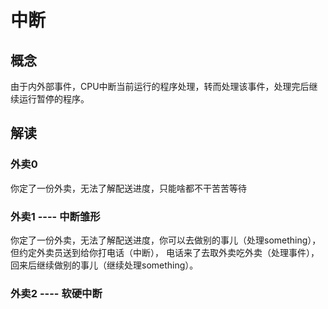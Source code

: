 # 中断

## 概念
由于内外部事件，CPU中断当前运行的程序处理，转而处理该事件，处理完后继续运行暂停的程序。

## 解读
### 外卖0
你定了一份外卖，无法了解配送进度，只能啥都不干苦苦等待
### 外卖1 ---- 中断雏形
你定了一份外卖，无法了解配送进度，你可以去做别的事儿（处理something），但约定外卖员送到给你打电话（中断），
电话来了去取外卖吃外卖（处理事件），回来后继续做别的事儿（继续处理something）。
### 外卖2 ---- 软硬中断

##